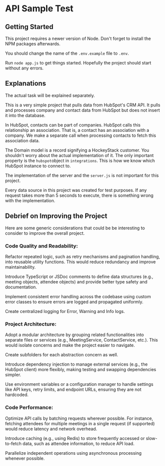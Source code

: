 # API Sample Test

## Getting Started

This project requires a newer version of Node. Don't forget to install the NPM packages afterwards.

You should change the name of the ```.env.example``` file to ```.env```.

Run ```node app.js``` to get things started. Hopefully the project should start without any errors.

## Explanations

The actual task will be explained separately.

This is a very simple project that pulls data from HubSpot's CRM API. It pulls and processes company and contact data from HubSpot but does not insert it into the database.

In HubSpot, contacts can be part of companies. HubSpot calls this relationship an association. That is, a contact has an association with a company. We make a separate call when processing contacts to fetch this association data.

The Domain model is a record signifying a HockeyStack customer. You shouldn't worry about the actual implementation of it. The only important property is the ```hubspot```object in ```integrations```. This is how we know which HubSpot instance to connect to.

The implementation of the server and the ```server.js``` is not important for this project.

Every data source in this project was created for test purposes. If any request takes more than 5 seconds to execute, there is something wrong with the implementation.



## Debrief on Improving the Project

Here are some generic considerations that could be be interesting to consider to improve the overall project.

### Code Quality and Readability:

Refactor repeated logic, such as retry mechanisms and pagination handling, into reusable utility functions. This would reduce redundancy and improve maintainability.

Introduce TypeScript or JSDoc comments to define data structures (e.g., meeting objects, attendee objects) and provide better type safety and documentation.

Implement consistent error handling across the codebase using custom error classes to ensure errors are logged and propagated uniformly.

Create centralized logging for Error, Warning and Info logs.

### Project Architecture:

Adopt a modular architecture by grouping related functionalities into separate files or services (e.g., MeetingService, ContactService, etc.). This would isolate concerns and make the project easier to navigate.

Create subfolders for each abstraction concern as well.

Introduce dependency injection to manage external services (e.g., the HubSpot client) more flexibly, making testing and swapping dependencies simpler.

Use environment variables or a configuration manager to handle settings like API keys, retry limits, and endpoint URLs, ensuring they are not hardcoded.


### Code Performance:

Optimize API calls by batching requests wherever possible. For instance, fetching attendees for multiple meetings in a single request (if supported) would reduce latency and network overhead.

Introduce caching (e.g., using Redis) to store frequently accessed or slow-to-fetch data, such as attendee information, to reduce API load.

Parallelize independent operations using asynchronous processing whenever possible.

